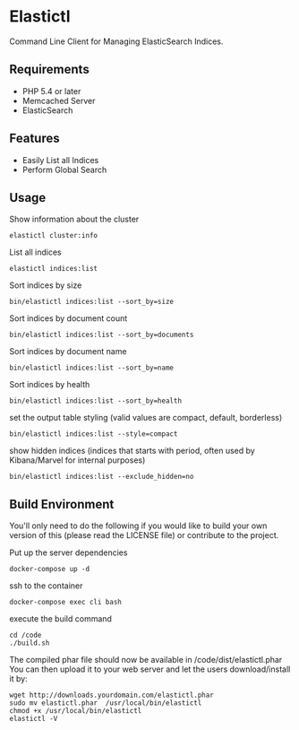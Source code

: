 Elastictl
=========

Command Line Client for Managing ElasticSearch Indices.


## Requirements

* PHP 5.4 or later
* Memcached Server
* ElasticSearch


Features
--------

* Easily List all Indices
* Perform Global Search


## Usage

Show information about the cluster

```
elastictl cluster:info
```

List all indices
```
elastictl indices:list
```

Sort indices by size
```
bin/elastictl indices:list --sort_by=size
```

Sort indices by document count
```
bin/elastictl indices:list --sort_by=documents
```

Sort indices by document name
```
bin/elastictl indices:list --sort_by=name
```

Sort indices by health
```
bin/elastictl indices:list --sort_by=health
```

set the output table styling (valid values are compact, default, borderless)

```
bin/elastictl indices:list --style=compact
```

show hidden indices (indices that starts with period, often used by Kibana/Marvel for internal purposes)
```
bin/elastictl indices:list --exclude_hidden=no
```

## Build Environment

You'll only need to do the following if you would like to build your own version of this (please read the LICENSE file) or contribute to the project.

Put up the server dependencies
```
docker-compose up -d
```

ssh to the container
```
docker-compose exec cli bash
```

execute the build command

```
cd /code
./build.sh
```

The compiled phar file should now be available in  /code/dist/elastictl.phar <br/>
You can then upload it to your web server and let the users download/install it by:

```
wget http://downloads.yourdomain.com/elastictl.phar
sudo mv elastictl.phar  /usr/local/bin/elastictl
chmod +x /usr/local/bin/elastictl
elastictl -V
```